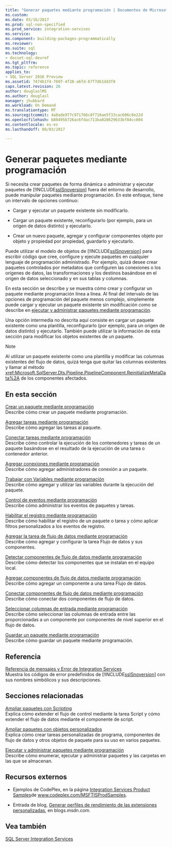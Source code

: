 ```yaml
---
title: "Generar paquetes mediante programación | Documentos de Microsoft"
ms.custom: 
ms.date: 03/16/2017
ms.prod: sql-non-specified
ms.prod_service: integration-services
ms.service: 
ms.component: building-packages-programmatically
ms.reviewer: 
ms.suite: sql
ms.technology:
- docset-sql-devref
ms.tgt_pltfrm: 
ms.topic: reference
applies_to:
- SQL Server 2016 Preview
ms.assetid: 7474b1f4-7607-4f28-a6fd-67f7db1dd3f8
caps.latest.revision: 26
author: douglaslMS
ms.author: douglasl
manager: jhubbard
ms.workload: On Demand
ms.translationtype: MT
ms.sourcegitcommit: 4a8ade977c971766c8f716ae5f33cac606c8e22d
ms.openlocfilehash: b80495b726ac6fdac713ba028629633bf84cc004
ms.contentlocale: es-es
ms.lasthandoff: 08/03/2017

---
```

# <a name="building-packages-programmatically"></a>Generar paquetes mediante programación
  Si necesita crear paquetes de forma dinámica o administrar y ejecutar paquetes de [!INCLUDE[ssISnoversion](../../includes/ssisnoversion-md.md)] fuera del entorno de desarrollo, puede manipular paquetes mediante programación. En este enfoque, tiene un intervalo de opciones continuo:  
  
-   Cargar y ejecutar un paquete existente sin modificarlo.  
  
-   Cargar un paquete existente, reconfigurarlo (por ejemplo, para un origen de datos distinto) y ejecutarlo.  
  
-   Crear un nuevo paquete, agregar y configurar componentes objeto por objeto y propiedad por propiedad, guardarlo y ejecutarlo.  
  
 Puede utilizar el modelo de objetos de [!INCLUDE[ssISnoversion](../../includes/ssisnoversion-md.md)] para escribir código que cree, configure y ejecute paquetes en cualquier lenguaje de programación administrado. Por ejemplo, quizá desee crear paquetes controlados por metadatos que configuren las conexiones o los orígenes de datos, las transformaciones y los destinos basándose en el origen de datos seleccionado y en sus tablas y columnas.  
  
 En esta sección se describe y se muestra cómo crear y configurar un paquete mediante programación línea a línea. Al final del intervalo de las opciones de programación del paquete menos complejo, simplemente puede cargar y ejecutar un paquete existente sin modificación como se describe en [ejecutar y administrar paquetes mediante programación](../../integration-services/run-manage-packages-programmatically/running-and-managing-packages-programmatically.md).  
  
 Una opción intermedia no descrita aquí consiste en cargar un paquete existente como una plantilla, reconfigurarlo (por ejemplo, para un origen de datos distinto) y ejecutarlo. También puede utilizar la información de esta sección para modificar los objetos existentes de un paquete.  
  
> [!NOTE]  
>  Al utilizar un paquete existente como una plantilla y modificar las columnas existentes del flujo de datos, quizá tenga que quitar las columnas existentes y llamar al método <xref:Microsoft.SqlServer.Dts.Pipeline.PipelineComponent.ReinitializeMetaData%2A> de los componentes afectados.  
  
## <a name="in-this-section"></a>En esta sección  
 [Crear un paquete mediante programación](../../integration-services/building-packages-programmatically/creating-a-package-programmatically.md)  
 Describe cómo crear un paquete mediante programación.  
  
 [Agregar tareas mediante programación](../../integration-services/building-packages-programmatically/adding-tasks-programmatically.md)  
 Describe cómo agregar las tareas al paquete.  
  
 [Conectar tareas mediante programación](../../integration-services/building-packages-programmatically/connecting-tasks-programmatically.md)  
 Describe cómo controlar la ejecución de los contenedores y tareas de un paquete basándose en el resultado de la ejecución de una tarea o contenedor anterior.  
  
 [Agregar conexiones mediante programación](../../integration-services/building-packages-programmatically/adding-connections-programmatically.md)  
 Describe cómo agregar administradores de conexión a un paquete.  
  
 [Trabajar con Variables mediante programación](../../integration-services/building-packages-programmatically/working-with-variables-programmatically.md)  
 Describe cómo agregar y utilizar las variables durante la ejecución del paquete.  
  
 [Control de eventos mediante programación](../../integration-services/building-packages-programmatically/handling-events-programmatically.md)  
 Describe cómo administrar los eventos de paquetes y tareas.  
  
 [Habilitar el registro mediante programación](../../integration-services/building-packages-programmatically/enabling-logging-programmatically.md)  
 Describe cómo habilitar el registro de un paquete o tarea y cómo aplicar filtros personalizados a los eventos de registro.  
  
 [Agregar la tarea de flujo de datos mediante programación](../../integration-services/building-packages-programmatically/adding-the-data-flow-task-programmatically.md)  
 Describe cómo agregar y configurar la tarea Flujo de datos y sus componentes.  
  
 [Detectar componentes de flujo de datos mediante programación](../../integration-services/building-packages-programmatically/discovering-data-flow-components-programmatically.md)  
 Describe cómo detectar los componentes que se instalan en el equipo local.  
  
 [Agregar componentes de flujo de datos mediante programación](../../integration-services/building-packages-programmatically/adding-data-flow-components-programmatically.md)  
 Describe cómo agregar un componente a una tarea Flujo de datos.  
  
 [Conectar componentes de flujo de datos mediante programación](../../integration-services/building-packages-programmatically/connecting-data-flow-components-programmatically.md)  
 Describe cómo conectar dos componentes de flujo de datos.  
  
 [Seleccionar columnas de entrada mediante programación](../../integration-services/building-packages-programmatically/selecting-input-columns-programmatically.md)  
 Describe cómo seleccionar las columnas de entrada entre las proporcionadas a un componente por componentes de nivel superior en el flujo de datos.  
  
 [Guardar un paquete mediante programación](../../integration-services/building-packages-programmatically/saving-a-package-programmatically.md)  
 Describe cómo guardar un paquete mediante programación.  
  
## <a name="reference"></a>Referencia  
 [Referencia de mensajes y Error de Integration Services](../../integration-services/integration-services-error-and-message-reference.md)  
 Muestra los códigos de error predefinidos de [!INCLUDE[ssISnoversion](../../includes/ssisnoversion-md.md)] con sus nombres simbólicos y sus descripciones.  
  
## <a name="related-sections"></a>Secciones relacionadas  
 [Ampliar paquetes con Scripting](../../integration-services/extending-packages-scripting/extending-packages-with-scripting.md)  
 Explica cómo extender el flujo de control mediante la tarea Script y cómo extender el flujo de datos mediante el componente de script.  
  
 [Ampliar paquetes con objetos personalizados](../../integration-services/extending-packages-custom-objects/extending-packages-with-custom-objects.md)  
 Explica cómo crear tareas personalizadas de programa, componentes de flujo de datos y otros objetos de paquete para su uso en varios paquetes.  
  
 [Ejecutar y administrar paquetes mediante programación](../../integration-services/run-manage-packages-programmatically/running-and-managing-packages-programmatically.md)  
 Describe cómo enumerar, ejecutar y administrar paquetes y las carpetas en las que se almacenan.  
  
## <a name="external-resources"></a>Recursos externos  
  
-   Ejemplos de CodePlex, en la página [Integration Services Product Samples](http://go.microsoft.com/fwlink/?LinkID=131204)de www.codeplex.com/MSFTISProdSamples.  
  
-   Entrada de blog, [Generar perfiles de rendimiento de las extensiones personalizadas](http://go.microsoft.com/fwlink/?LinkId=238831), en blogs.msdn.com.  

## <a name="see-also"></a>Vea también  
 [SQL Server Integration Services](../../integration-services/sql-server-integration-services.md)  
  
  


